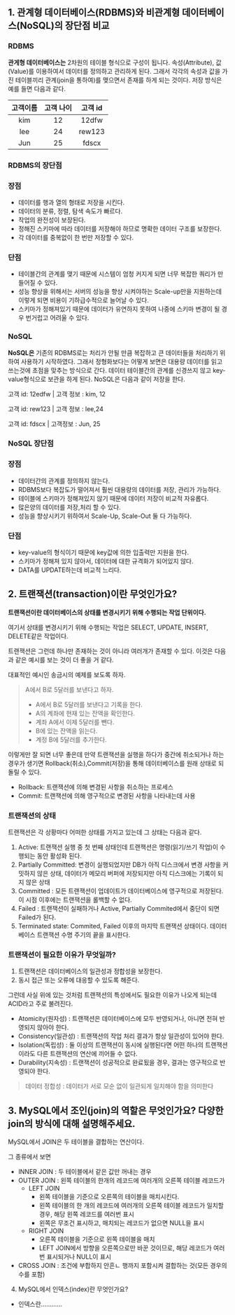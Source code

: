 ## 1. **관계형 데이터베이스(RDBMS)와 비관계형 데이터베이스(NoSQL)의 장단점 비교**

### RDBMS
**관게형 데이터베이스는** 2차원의 테이블 형식으로 구성이 됩니다. 속성(Attribute), 값(Value)를 이용하여서 데이터를 정의하고 관리하게 된다. 그래서 각각의 속성과 값을 가진 테이블끼리 관계(join을 통하여)를 맺으면서 존재를 하게 되는 것이다.
저장 방식은 예를 들면 다음과 같다.

|고객이름|고객 나이|고객 id
|:---:|:---:|:---:|
|kim|12|12dfw|
|lee|24|rew123|
|Jun|25|fdscx|

### RDBMS의 장단점

### 장점

- 데이터를 행과 열의 형태로 저장을 시킨다.
- 데이터의 분류, 정렬, 탐색 속도가 빠르다.
- 작업의 완전성이 보장된다.
- 정해진 스키마에 따라 데이터를 저장해야 하므로 명확한 데이터 구조를 보장한다.
- 각 데이터를 중복없이 한 번만 저장할 수 있다.

### 단점

- 테이블간의 관계를 맺기 때문에 시스템이 엄청 커지게 되면 너무 복잡한 쿼리가 만들어질 수 있다.
- 성능 향상을 위해서는 서버의 성능을 향상 시켜야하는 Scale-up만을 지원하는데 이렇게 되면 비용이 기하급수적으로 늘어날 수 있다.
- 스키마가 정해져있기 때문에 데이터가 유연하지 못하여 나중에 스키마 변경이 될 경우 번거럽고 어려울 수 있다.


### NoSQL
**NoSQL은** 기존의 RDBMS로는 처리가 안될 만큼 복잡하고 큰 데이터들을 처리하기 위하여 사용하기 시작하였다. 그래서 정형화보다는 어떻게 보면은 대용량 데이터를 읽고 쓰는것에 초점을 맞추는 방식으로 간다. 데이터 테이블간의 관계를 신경쓰지 않고 key-value형식으로 보관을 하게 된다.
NoSQL은 다음과 같이 저장을 한다.

고객 id: 12edfw | 고객 정보 : kim, 12


고객 id: rew123 | 고객 정보 : lee,24


고객 id: fdscx | 고객정보 : Jun, 25

### NoSQL 장단점

### 장점

- 데이터간의 관계를 정의하지 않는다.
- RDBMS보다 복잡도가 떨어져서 훨씬 대용량의 데이터를 저장, 관리가 가능하다.
- 테이블에 스키마가 정해져있지 않기 때문에 데이터 저장이 비교적 자유롭다.
- 많은양의 데이터를 저장,처리 할 수 있다.
- 성능을 향상시키기 위하여서 Scale-Up, Scale-Out 둘 다 가능하다.

### 단점

- key-value의 형식이기 때문에 key값에 의한 입출력만 지원을 한다.
- 스키마가 정해져 있지 않아서, 데이터에 대한 규격화가 되어있지 않다.
- DATA를 UPDATE하는데 비교적 느리다.



## 2. 트랜잭션(transaction)이란 무엇인가요?

**트랜잭션이란 데이터베이스의 상태를 변경시키기 위해 수행되는 작업 단위이다.**

여기서 상태를 변경시키기 위해 수행되는 작업은 SELECT, UPDATE, INSERT, DELETE같은 작업이다.

트랜잭션은 그런데 하나만 존재하는 것이 아니라 여러개가 존재할 수 있다. 이것은 다음과 같은 예시를 보는 것이 더 좋을 거 같다.

대표적인 예시인 송금시의 예제를 보도록 하자.

> A에서 B로 5달러를 보낸다고 하자.
> - A에서 B로 5달러를 보낸다고 기록을 한다.
> - A의 계좌에 현재 있는 잔액을 확인한다.
> - 계좌 A에서 이제 5달러를 뺀다.
> - B에 있는 잔액을 읽는다.
> - 계정 B에 5달러를 추가한다.

이렇게만 잘 되면 너무 좋은데 만약 트랜잭션을 실행을 하다가 중간에 취소되거나 하는 경우가 생기면 Rollback(취소),Commit(저장)을 통해 데이터베이스를 원래 상태로 되돌릴 수 있다.

- Rollback: 트랜잭션에 의해 변경된 사항을 취소하는 프로세스
- Commit: 트랜잭션에 의해 영구적으로 변경된 사항을 나타내는데 사용


### 트랜잭션의 상태

트랜잭션은 각 상황마다 어떠한 상태를 가지고 있는데 그 상태는 다음과 같다.

1. Active: 트랜잭션 실행 중 첫 번째 상태인데 트랜잭션은 명령(읽기/쓰기 작업)이 수행되는 동안 활성화 된다.
2. Partially Committed: 변경이 실행되었지만 DB가 아직 디스크에서 변경 사항을 커밋하지 않은 상태, 데이터가 메모리 버퍼에 저장되지만 아직 디스크에는 기록이 되지 않은 상태
3. Committed : 모든 트랜잭션이 업데이트가 데이터베이스에 영구적으로 저장된다. 이 시점 이후에는 트랜잭션을 롤백할 수 없다.
4. Failed : 트랜잭션이 실패하거나 Active, Partially Commited에서 중단이 되면 Failed가 된다.
5. Terminated state: Commited, Failed 이후의 마지막 트랜잭션 상태이다. 데이터베이스 트랜잭션 수명 주기의 끝을 표시한다.

### 트랜잭션이 필요한 이유가 무엇일까?

1. 트랜잭션은 데이터베이스의 일관성과 정합성을 보장한다.
2. 동시 접근 또는 오류에 대응할 수 있도록 해준다.

그런데 사실 위에 있는 것처럼 트랜잭션의 특성에서도 필요한 이유가 나오게 되는데 ACID라고 주로 불려진다.

- Atomicity(원자성) : 트랜잭션은 데이터베이스에 모두 반영되거나, 아니면 전혀 반영되지 않아야 한다.
- Consistency(일관성) : 트랜잭션의 작업 처리 결과가 항상 일관성이 있어야 한다.
- Isolation(독립성) :  둘 이상의 트랜잭션이 동시에 실행된다면 어떤 하나의 트랜잭션이라도 다른 트랜잭션의 연산에 끼어들 수 없다.
- Durability(지속성) : 트랜잭션이 성공적으로 완료됬을 경우, 결과는 영구적으로 반영되야 한다.

> 데이터 정합성 : 데이터가 서로 모순 없이 일관되게 일치해야 함을 의미한다

## 3. MySQL에서 조인(join)의 역할은 무엇인가요? 다양한 join의 방식에 대해 설명해주세요.

MySQL에서 JOIN은 두 테이블을 결합하는 연산이다.

그 종류에서 보면

- INNER JOIN : 두 테이블에서 같은 값만 꺼내는 경우
- OUTER JOIN : 왼쪽 테이블의 한개의 레코드에 여러개의 오른쪽 테이블 레코드가 
    - LEFT JOIN  
        - 왼쪽 테이블을 기준으로 오른쪽의 테이블을 매치시킨다.
        - 왼쪽 테이블의 한 개의 레코드에 여러개의 오른쪽 테이블 레코드가 일치할 경우, 해당 왼쪽 레코드를 여러번 표시
        - 왼쪽은 무조건 표시하고, 매치되는 레코드가 없으면 NULL을 표시
    - RIGHT JOIN
        - 오른쪽 테이블을 기준으로 왼쪽 테이블을 매치
        - LEFT JOIN에서 방향을 오른쪽으로만 바꾼 것이므로, 해당 레코드가 여러번 표시되거나 NULL이 표시
- CROSS JOIN : 조건에 부합하지 안흔ㄴ 행까지 포함시켜 결합하는 것(모든 경우의 수를 포함)



4. MySQL에서 인덱스(index)란 무엇인가요?

- 인덱스란............
